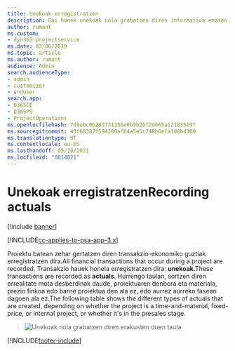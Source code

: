 ```yaml
---
title: Unekoak erregistratzen
description: Gai honek unekoak nola grabatzen diren informazioa ematen du.
author: rumant
ms.custom:
- dyn365-projectservice
ms.date: 03/06/2019
ms.topic: article
ms.author: rumant
audience: Admin
search.audienceType:
- admin
- customizer
- enduser
search.app:
- D365CE
- D365PS
- ProjectOperations
ms.openlocfilehash: 7d9ebc0b283731356e0b9b26f2d665a12183519f
ms.sourcegitcommit: 40f68387f594180af64a5e5c748b6efa188bd300
ms.translationtype: HT
ms.contentlocale: eu-ES
ms.lasthandoff: 05/10/2021
ms.locfileid: "6014821"
---
```

# <a name="recording-actuals"></a><span data-ttu-id="5f81a-103">Unekoak erregistratzen</span><span class="sxs-lookup"><span data-stu-id="5f81a-103">Recording actuals</span></span> 

[!include [banner](../includes/psa-now-project-operations.md)]

[!INCLUDE[cc-applies-to-psa-app-3.x](../includes/cc-applies-to-psa-app-3x.md)]

<span data-ttu-id="5f81a-104">Proiektu batean zehar gertatzen diren transakzio-ekonomiko guztiak erregistratzen dira.</span><span class="sxs-lookup"><span data-stu-id="5f81a-104">All financial transactions that occur during a project are recorded.</span></span> <span data-ttu-id="5f81a-105">Transakzio hauek honela erregistratzen dira: **unekoak**.</span><span class="sxs-lookup"><span data-stu-id="5f81a-105">These transactions are recorded as **actuals**.</span></span> <span data-ttu-id="5f81a-106">Hurrengo taulan, sortzen diren errealitate mota desberdinak daude, proiektuaren denbora eta materiala, prezio finkoa edo barne proiektua den ala ez, edo aurrez aurreko fasean dagoen ala ez.</span><span class="sxs-lookup"><span data-stu-id="5f81a-106">The following table shows the different types of actuals that are created, depending on whether the project is a time-and-material, fixed-price, or internal project, or whether it's in the presales stage.</span></span>

> ![Unekoak nola grabatzen diren erakusten duen taula](media/advanced-table2.png)


[!INCLUDE[footer-include](../includes/footer-banner.md)]